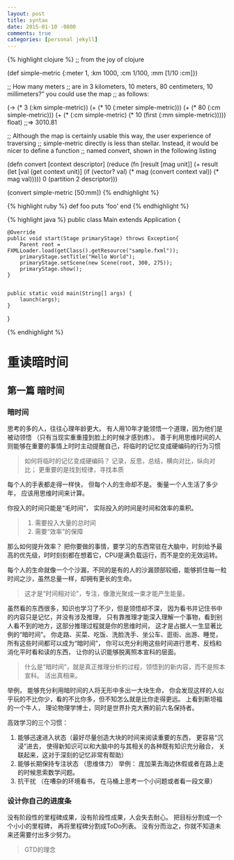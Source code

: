 ```yaml
---
layout: post
title: syntax
date: 2015-01-10 -0800
comments: true
categories: [personal jekyll]
---
```



{% highlight clojure %}
;; from the joy of clojure 
 
(def simple-metric {:meter 1,
                    :km 1000,
                    :cm 1/100,
                    :mm [1/10 :cm]})
 
;; How many meters
;; are in 3 kilometers, 10 meters, 80 centimeters, 10 millimeters?” you could use the map
;; as follows:
 
(-> (* 3 (:km simple-metric))
    (+ (* 10 (:meter simple-metric)))
    (+ (* 80 (:cm simple-metric)))
    (+ (* (:cm simple-metric)
          (* 10 (first (:mm simple-metric)))))
    float)
;;=> 3010.81
 
;; Although the map is certainly usable this way, the user experience of traversing
;; simple-metric directly is less than stellar. Instead, it would be nicer to define a function
;; named convert, shown in the following listing
 
(defn convert [context descriptor]
  (reduce (fn [result [mag unit]]
            (+ result
               (let [val (get context unit)]
                 (if (vector? val)
                   (* mag (convert context val))
                   (* mag val)))))
          0
          (partition 2 descriptor)))
 
(convert simple-metric [50:mm])
{% endhighlight %}


{% highlight ruby %}
def foo
  puts 'foo'
end
{% endhighlight %}



{% highlight java %}
public class Main extends Application {

    @Override
    public void start(Stage primaryStage) throws Exception{
        Parent root = FXMLLoader.load(getClass().getResource("sample.fxml"));
        primaryStage.setTitle("Hello World");
        primaryStage.setScene(new Scene(root, 300, 275));
        primaryStage.show();
    }


    public static void main(String[] args) {
        launch(args);
    }
}

{% endhighlight %}


# 重读暗时间

## 第一篇 暗时间

### 暗时间
思考的多的人，往往心理年龄更大。 有人用10年才能领悟一个道理，因为他们是被动领悟 （只有当现实重重撞到脸上的时候才感到疼）。 善于利用思维时间的人则能够在重要的事情上时时主动提醒自己，将临时的记忆变成硬编码的行为习惯

> 如何将临时的记忆变成硬编码？
> 记录，反思，总结，横向对比，纵向对比； 更重要的是找到规律，寻找本质

每个人的手表都走得一样快， 但每个人的生命却不是。 衡量一个人生活了多少年， 应该用思维时间来计算。

你投入的时间只能是“毛时间”， 实际投入的时间是时间和效率的乘积。 

> 1. 需要投入大量的总时间
> 2. 需要“效率”的保障

那么如何提升效率？
把你要做的事情，要学习的东西常驻在大脑中，时刻给予最高的优先级，时时刻刻都在想着它，CPU是满负载运行，而不是空的无效运转。 

每个人的生命就像一个个沙漏，不同的是有的人的沙漏颈部较细，能够抓住每一粒时间之沙，虽然总量一样，却拥有更长的生命。

> 这才是“时间相对论”，专注，像激光聚成一束才能产生能量。

虽然看的东西很多，知识也学习了不少，但是领悟却不深， 因为看书并记住书中的内容只是记忆，并没有涉及推理， 只有靠推理才能深入理解一个事物，看到别人看不到的地方，这部分推理过程就是你的思维时间， 这才是占据人一生显著比例的“暗时间”。 你走路、买菜、吃饭、洗脸洗手、坐公车、逛街、出游、睡觉， 所有这些时间都可以成为“暗时间”， 你可以充分利用这些时间进行思考、反绉和消化平时看和读的东西， 让你的认识能够脱离照本宣科的层面。 

> 什么是“暗时间”，就是真正推理分析的过程，领悟到的新内容，而不是照本宣科。 活出真相来。  

举例， 能够充分利用暗时间的人将无形中多出一大块生命， 你会发现这样的人似乎玩的不比你少，看的不比你多，但不知怎么就是比你走得更远。 <how we decide> 上看到斯坦福的一个牛人， 理论物理学博士，同时是世界扑克大赛的前六名保持者。 

高效学习的三个习惯：
1. 能够迅速进入状态（最好尽量创造大块的时间来阅读重要的东西， 更容易“沉浸”进去， 使得新知识可以和大脑中的与其相关的各种既有知识充分融合， 关联起来，这对于深刻的记忆非常有帮助）
2. 能够长期保持专注状态  （思维体力） 举例： 庞加莱去海边休假或者在路上走的时候思索数学问题。 
3. 抗干扰 （在嘈杂的环境看书， 在马桶上思考一个小问题或者看一段文章）
### 设计你自己的进度条
没有阶段性的里程碑成果，没有阶段性成果，人会失去耐心。  把目标分割成一个个小小的里程碑， 再将里程碑分割成ToDo列表。 没有分而治之，你就不知道未来还需要付出多少努力。 

> GTD的理念







